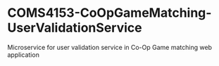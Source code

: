 # COMS4153-CoOpGameMatching-UserValidationService
Microservice for user validation service in Co-Op Game matching web application
